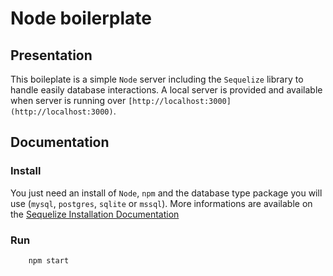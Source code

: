 # Node boilerplate

## Presentation
This boileplate is a simple `Node` server including the `Sequelize` library to handle easily database interactions.
A local server is provided and available when server is running over `[http://localhost:3000](http://localhost:3000)`.

## Documentation

### Install
You just need an install of `Node`, `npm` and the database type package you will use (`mysql`, `postgres`, `sqlite` or `mssql`).
More informations are available on the [Sequelize Installation Documentation](http://docs.sequelizejs.com/en/latest/docs/getting-started/#installation)

### Run
```javascript
	npm start
```